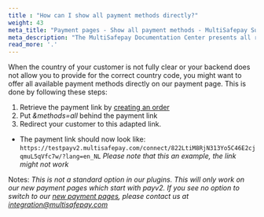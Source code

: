 ```yaml
---
title : "How can I show all payment methods directly?"
weight: 43
meta_title: "Payment pages - Show all payment methods - MultiSafepay Support"
meta_description: "The MultiSafepay Documentation Center presents all relevant information about our Plugins and API. You can also find support pages for Payment Methods, Tools and General Questions as well as the contact details of our Support and Integration Teams."
read_more: '.'
---
```


When the country of your customer is not fully clear or your backend does not allow you to provide for the correct country code, you might want to offer all available payment methods directly on our payment page. This is done by following these steps:

1. Retrieve the payment link by [creating an order](/api/#create-an-order)
2. Put _&methods=all_ behind the payment link
3. Redirect your customer to this adapted link.

* The payment link should now look like: 
``` https://testpayv2.multisafepay.com/connect/822LtiM8RjN313Yo5C46E2cjqmuL5qVfc7w/?lang=en_NL ```
_Please note that this an example, the link might not work_

Notes:
_This is not a standard option in our plugins. 
This will only work on our new payment pages which start with payv2. If you see no option to switch to our [new payment pages](/tools/payment-pages/what-is-payv2/), please contact us at <integration@multisafepay.com>_
